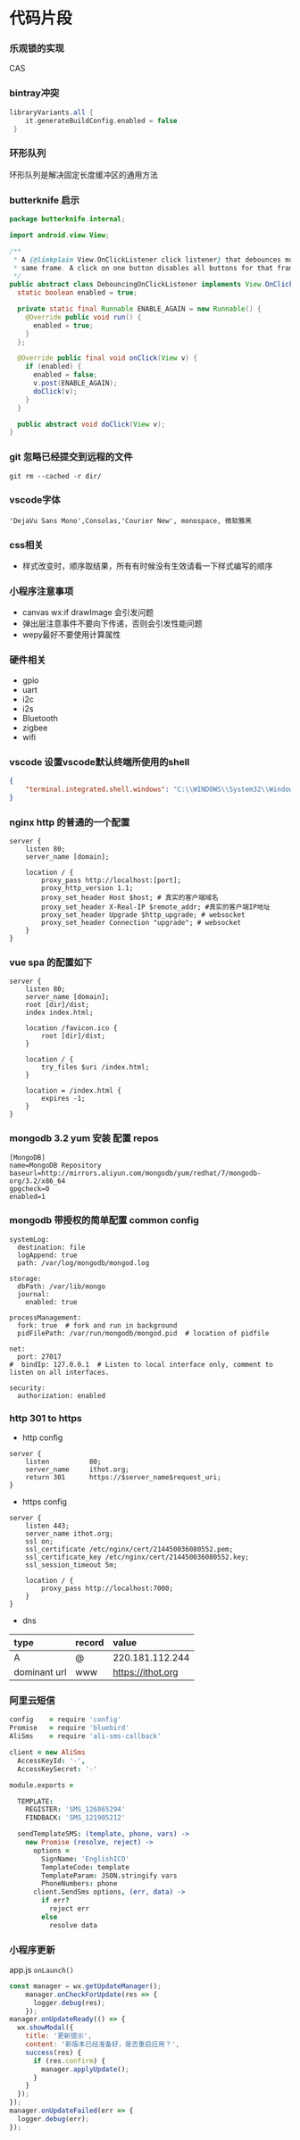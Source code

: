 
# 代码片段

### 乐观锁的实现 
CAS

### bintray冲突
```gradle
libraryVariants.all {
    it.generateBuildConfig.enabled = false
 }
```

### 环形队列
环形队列是解决固定长度缓冲区的通用方法

### butterknife 启示
```java
package butterknife.internal;

import android.view.View;

/**
 * A {@linkplain View.OnClickListener click listener} that debounces multiple clicks posted in the
 * same frame. A click on one button disables all buttons for that frame.
 */
public abstract class DebouncingOnClickListener implements View.OnClickListener {
  static boolean enabled = true;

  private static final Runnable ENABLE_AGAIN = new Runnable() {
    @Override public void run() {
      enabled = true;
    }
  };

  @Override public final void onClick(View v) {
    if (enabled) {
      enabled = false;
      v.post(ENABLE_AGAIN);
      doClick(v);
    }
  }

  public abstract void doClick(View v);
}
```

### git 忽略已经提交到远程的文件
```shell
git rm --cached -r dir/
```
### vscode字体 
```config
'DejaVu Sans Mono',Consolas,'Courier New', monospace, 微软雅黑
```
### css相关
- 样式改变时，顺序取结果，所有有时候没有生效请看一下样式编写的顺序
### 小程序注意事项
- canvas wx:if drawImage 会引发问题
- 弹出层注意事件不要向下传递，否则会引发性能问题
- wepy最好不要使用计算属性
### 硬件相关
- gpio
- uart
- i2c
- i2s
- Bluetooth
- zigbee
- wifi
### vscode 设置vscode默认终端所使用的shell
```json
{
    "terminal.integrated.shell.windows": "C:\\WINDOWS\\System32\\WindowsPowerShell\\v1.0\\powershell.exe"
}
```
### nginx http 的普通的一个配置
```nginx
server {
    listen 80;
    server_name [domain];

    location / {
        proxy_pass http://localhost:[port];
        proxy_http_version 1.1;
        proxy_set_header Host $host; # 真实的客户端域名
        proxy_set_header X-Real-IP $remote_addr; #真实的客户端IP地址 
        proxy_set_header Upgrade $http_upgrade; # websocket
        proxy_set_header Connection "upgrade"; # websocket
    }
}
```
### vue spa 的配置如下
```nginx
server {
    listen 80;
    server_name [domain];
    root [dir]/dist;
    index index.html;

    location /favicon.ico {
        root [dir]/dist;
    }

    location / {
        try_files $uri /index.html;
    }

    location = /index.html {
        expires -1;
    }
}
```

### mongodb 3.2 yum 安装 配置 repos
```yum
[MongoDB]
name=MongoDB Repository
baseurl=http://mirrors.aliyun.com/mongodb/yum/redhat/7/mongodb-org/3.2/x86_64
gpgcheck=0
enabled=1
```

### mongodb 带授权的简单配置 common config
```mongodb
systemLog:
  destination: file
  logAppend: true
  path: /var/log/mongodb/mongod.log

storage:
  dbPath: /var/lib/mongo
  journal:
    enabled: true

processManagement:
  fork: true  # fork and run in background
  pidFilePath: /var/run/mongodb/mongod.pid  # location of pidfile

net:
  port: 27017
#  bindIp: 127.0.0.1  # Listen to local interface only, comment to listen on all interfaces.

security:
  authorization: enabled
```
### http 301 to https

- http config

```nginx
server {
    listen          80;
    server_name     ithot.org;
    return 301      https://$server_name$request_uri;
}
```

- https config

```nginx
server {
    listen 443;
    server_name ithot.org;
    ssl on;
    ssl_certificate /etc/nginx/cert/214450036080552.pem;
    ssl_certificate_key /etc/nginx/cert/214450036080552.key;
    ssl_session_timeout 5m;

    location / {
        proxy_pass http://localhost:7000;
    }
}
```

- dns

| type | record | value |
| :- | :- | :- |
| A | @ | 220.181.112.244 |
| dominant url | www | https://ithot.org |


### 阿里云短信
```coffeescript
config    = require 'config'
Promise   = require 'bluebird'
AliSms    = require 'ali-sms-callback'

client = new AliSms
  AccessKeyId: '-',
  AccessKeySecret: '-'

module.exports =

  TEMPLATE:
    REGISTER: 'SMS_126865294'
    FINDBACK: 'SMS_121905212'

  sendTemplateSMS: (template, phone, vars) ->
    new Promise (resolve, reject) ->
      options =
        SignName: 'EnglishICO'
        TemplateCode: template
        TemplateParam: JSON.stringify vars
        PhoneNumbers: phone
      client.SendSms options, (err, data) ->
        if err?
          reject err
        else
          resolve data

```
### 小程序更新
app.js `onLaunch()`
```js
const manager = wx.getUpdateManager();
    manager.onCheckForUpdate(res => {
      logger.debug(res);
    });
manager.onUpdateReady(() => {
  wx.showModal({
    title: '更新提示',
    content: '新版本已经准备好，是否重启应用？',
    success(res) {
      if (res.confirm) {
        manager.applyUpdate();
      }
    }
  });
});
manager.onUpdateFailed(err => {
  logger.debug(err);
});
```
